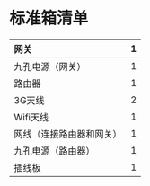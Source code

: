 # **标准箱清单**



| 网关 | 1 |
| :--- | :--- |
| 九孔电源（网关） | 1 |
| 路由器 | 1 |
| 3G天线 | 2 |
| Wifi天线 | 1 |
| 网线（连接路由器和网关） | 1 |
| 九孔电源（路由器） | 1 |
| 插线板 | 1 |

 

